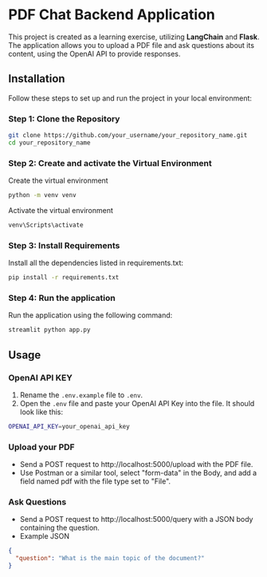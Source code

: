 # PDF Chat Backend Application

This project is created as a learning exercise, utilizing **LangChain** and **Flask**. The application allows you to upload a PDF file and ask questions about its content, using the OpenAI API to provide responses.

## Installation

Follow these steps to set up and run the project in your local environment:

### Step 1: Clone the Repository

```bash
git clone https://github.com/your_username/your_repository_name.git
cd your_repository_name
```

### Step 2: Create and activate the Virtual Environment

Create the virtual environment

```bash
python -m venv venv
```

Activate the virtual environment

```bash
venv\Scripts\activate
```

### Step 3: Install Requirements

Install all the dependencies listed in requirements.txt:

```bash
pip install -r requirements.txt
```

### Step 4: Run the application

Run the application using the following command:

```bash
streamlit python app.py
```

## Usage

### OpenAI API KEY
1. Rename the ``.env.example`` file to ``.env``.
2. Open the ``.env`` file and paste your OpenAI API Key into the file. It should look like this:
```bash
OPENAI_API_KEY=your_openai_api_key
```

### Upload your PDF

- Send a POST request to http://localhost:5000/upload with the PDF file.
- Use Postman or a similar tool, select "form-data" in the Body, and add a field named pdf with the file type set to "File".

### Ask Questions

- Send a POST request to http://localhost:5000/query with a JSON body containing the question.
- Example JSON

```json
{
  "question": "What is the main topic of the document?"
}
```
